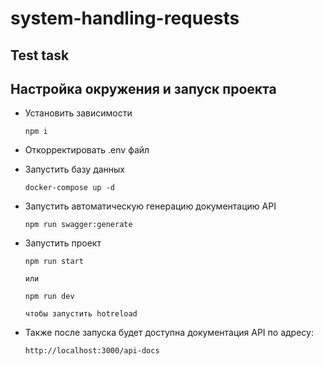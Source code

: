 # system-handling-requests
## Test task

## Настройка окружения и запуск проекта
* Установить зависимости
  ```
  npm i
  ```

* Откорректировать .env файл

* Запустить базу данных
  ```
  docker-compose up -d
  ```

* Запустить автоматическую генерацию документацию API
  ```
  npm run swagger:generate
  ```

* Запустить проект
  ```
  npm run start

  или

  npm run dev

  чтобы запустить hotreload
  ```

* Также после запуска будет доступна документация API по адресу:
  ```
  http://localhost:3000/api-docs
  ```
